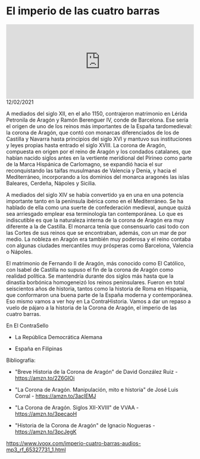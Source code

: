 # El imperio de las cuatro barras
<iframe id='audio_88903085' frameborder='0' allowfullscreen='' scrolling='no' height='200' style='width:100%;' src='https://www.ivoox.com/player_ej_65327731_6_1.html' loading='lazy'></iframe>12/02/2021

A mediados del siglo XII, en el año 1150, contrajeron matrimonio en Lérida Petronila de Aragón y Ramón Berenguer IV, conde de Barcelona. Ese sería el origen de uno de los reinos más importantes de la España tardomedieval: la corona de Aragón, que contó con monarcas diferenciados de los de Castilla y Navarra hasta principios del siglo XVI y mantuvo sus instituciones y leyes propias hasta entrado el siglo XVIII. La corona de Aragón, compuesta en origen por el reino de Aragón y los condados catalanes, que habían nacido siglos antes en la vertiente meridional del Pirineo como parte de la Marca Hispánica de Carlomagno, se expandió hacia el sur reconquistando las taifas musulmanas de Valencia y Denia, y hacia el Mediterráneo, incorporando a los dominios del monarca aragonés las islas Baleares, Cerdeña, Nápoles y Sicilia. 

 A mediados del siglo XIV se había convertido ya en una en una potencia importante tanto en la península ibérica como en el Mediterráneo. Se ha hablado de ella como una suerte de confederación medieval, aunque quizá sea arriesgado emplear esa terminología tan contemporánea. Lo que es indiscutible es que la naturaleza interna de la corona de Aragón era muy diferente a la de Castilla. El monarca tenía que consensuarlo casi todo con las Cortes de sus reinos que se encontraban, además, con un mar de por medio. La nobleza en Aragón era también muy poderosa y el reino contaba con algunas ciudades mercantiles muy prósperas como Barcelona, Valencia o Nápoles.  

 El matrimonio de Fernando II de Aragón, más conocido como El Católico, con Isabel de Castilla no supuso el fin de la corona de Aragón como realidad política. Se mantendría durante dos siglos más hasta que la dinastía borbónica homogeneizó los reinos peninsulares. Fueron en total seiscientos años de historia, tantos como la historia de Roma en Hispania, que conformaron una buena parte de la España moderna y contemporánea. Eso mismo vamos a ver hoy en La ContraHistoria. Vamos a dar un repaso a vuelo de pájaro a la historia de la Corona de Aragón, el imperio de las cuatro barras.   

 En El ContraSello

 - La República Democrática Alemana

 - España en Filipinas 

 Bibliografía:

 - "Breve Historia de la Corona de Aragón" de David González Ruiz - https://amzn.to/2Z6GIOi

 - "La Corona de Aragón. Manipulación, mito e historia" de José Luis Corral - https://amzn.to/3aclEMJ

 - "La Corona de Aragón. Siglos XII-XVIII" de VVAA - https://amzn.to/3pecaoH

 - "Historia de la Corona de Aragón" de Ignacio Nogueras - https://amzn.to/3pcJegK 

 

https://www.ivoox.com/imperio-cuatro-barras-audios-mp3_rf_65327731_1.html
